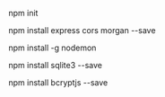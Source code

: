npm init

npm install express cors morgan --save

npm install -g nodemon

npm install sqlite3 --save

npm install bcryptjs --save
